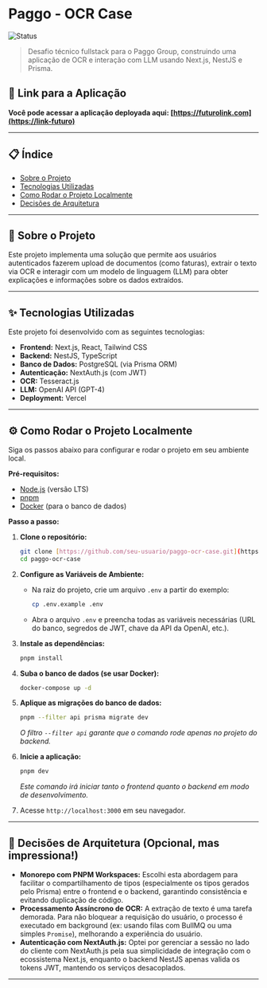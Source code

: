 # Paggo - OCR Case

![Status](https://img.shields.io/badge/status-concluído-green)

> Desafio técnico fullstack para o Paggo Group, construindo uma aplicação de OCR e interação com LLM usando Next.js, NestJS e Prisma.

## 🚀 Link para a Aplicação

**Você pode acessar a aplicação deployada aqui: [https://futurolink.com](https://link-futuro)**

---

## 📋 Índice

* [Sobre o Projeto](#-sobre-o-projeto)
* [Tecnologias Utilizadas](#-tecnologias-utilizadas)
* [Como Rodar o Projeto Localmente](#-como-rodar-o-projeto-localmente)
* [Decisões de Arquitetura](#-decisões-de-arquitetura)

---

## 📖 Sobre o Projeto

Este projeto implementa uma solução que permite aos usuários autenticados fazerem upload de documentos (como faturas), extrair o texto via OCR e interagir com um modelo de linguagem (LLM) para obter explicações e informações sobre os dados extraídos.

---

## ✨ Tecnologias Utilizadas

Este projeto foi desenvolvido com as seguintes tecnologias:

* **Frontend:** Next.js, React, Tailwind CSS
* **Backend:** NestJS, TypeScript
* **Banco de Dados:** PostgreSQL (via Prisma ORM)
* **Autenticação:** NextAuth.js (com JWT)
* **OCR:** Tesseract.js
* **LLM:** OpenAI API (GPT-4)
* **Deployment:** Vercel

---

## ⚙️ Como Rodar o Projeto Localmente

Siga os passos abaixo para configurar e rodar o projeto em seu ambiente local.

**Pré-requisitos:**
* [Node.js](https://nodejs.org/) (versão LTS)
* [pnpm](https://pnpm.io/installation)
* [Docker](https://www.docker.com/) (para o banco de dados)

**Passo a passo:**

1.  **Clone o repositório:**
    ```bash
    git clone [https://github.com/seu-usuario/paggo-ocr-case.git](https://github.com/seu-usuario/paggo-ocr-case.git)
    cd paggo-ocr-case
    ```

2.  **Configure as Variáveis de Ambiente:**
    * Na raiz do projeto, crie um arquivo `.env` a partir do exemplo:
        ```bash
        cp .env.example .env
        ```
    * Abra o arquivo `.env` e preencha todas as variáveis necessárias (URL do banco, segredos de JWT, chave da API da OpenAI, etc.).

3.  **Instale as dependências:**
    ```bash
    pnpm install
    ```

4.  **Suba o banco de dados (se usar Docker):**
    ```bash
    docker-compose up -d
    ```

5.  **Aplique as migrações do banco de dados:**
    ```bash
    pnpm --filter api prisma migrate dev
    ```
    *O filtro `--filter api` garante que o comando rode apenas no projeto do backend.*

6.  **Inicie a aplicação:**
    ```bash
    pnpm dev
    ```
    *Este comando irá iniciar tanto o frontend quanto o backend em modo de desenvolvimento.*

7.  Acesse `http://localhost:3000` em seu navegador.

---

## 🧠 Decisões de Arquitetura (Opcional, mas impressiona!)

* **Monorepo com PNPM Workspaces:** Escolhi esta abordagem para facilitar o compartilhamento de tipos (especialmente os tipos gerados pelo Prisma) entre o frontend e o backend, garantindo consistência e evitando duplicação de código.
* **Processamento Assíncrono de OCR:** A extração de texto é uma tarefa demorada. Para não bloquear a requisição do usuário, o processo é executado em background (ex: usando filas com BullMQ ou uma simples `Promise`), melhorando a experiência do usuário.
* **Autenticação com NextAuth.js:** Optei por gerenciar a sessão no lado do cliente com NextAuth.js pela sua simplicidade de integração com o ecossistema Next.js, enquanto o backend NestJS apenas valida os tokens JWT, mantendo os serviços desacoplados.

---